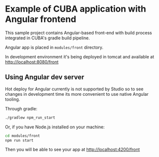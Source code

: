 # Example of CUBA application with Angular frontend

This sample project contains Angular-based front-end with build process integrated in CUBA's gradle build pipeline. 

Angular app is placed in `modules/front` directory.

In development environment it's being deployed in tomcat and available at [http://localhost:8080/front](http://localhost:8080/front)


## Using Angular dev server

Hot deploy for Angular currently is not supported by Studio so to see changes in development time its more convenient to use native Angular tooling. 


Through gradle:

```bash
./gradlew npm_run_start
```


Or, if you have Node.js installed on your machine:

```bash
cd modules/front
npm run start
```

Then you will be able to see your app at [http://localhost:4200/front](http://localhost:4200)